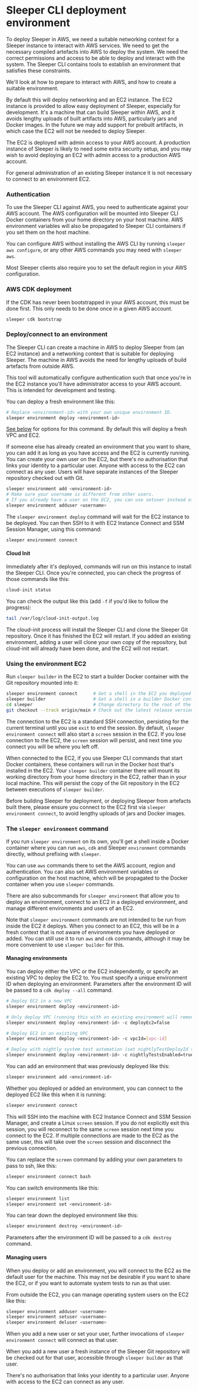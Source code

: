 Sleeper CLI deployment environment
==================================

To deploy Sleeper in AWS, we need a suitable networking context for a Sleeper instance to interact with AWS services.
We need to get the necessary compiled artefacts into AWS to deploy the system. We need the correct permissions and
access to be able to deploy and interact with the system. The Sleeper CLI contains tools to establish an environment
that satisfies these constraints.

We'll look at how to prepare to interact with AWS, and how to create a suitable environment.

By default this will deploy networking and an EC2 instance. The EC2 instance is provided to allow easy deployment of
Sleeper, especially for development. It's a machine that can build Sleeper within AWS, and it avoids lengthy uploads of
built artifacts into AWS, particularly jars and Docker images. In the future we may add support for prebuilt artifacts,
in which case the EC2 will not be needed to deploy Sleeper.

The EC2 is deployed with admin access to your AWS account. A production instance of Sleeper is likely to need some extra
security setup, and you may wish to avoid deploying an EC2 with admin access to a production AWS account.

For general administration of an existing Sleeper instance it is not necessary to connect to an environment EC2.

### Authentication

To use the Sleeper CLI against AWS, you need to authenticate against your AWS account. The AWS configuration will be
mounted into Sleeper CLI Docker containers from your home directory on your host machine. AWS environment variables will
also be propagated to Sleeper CLI containers if you set them on the host machine.

You can configure AWS without installing the AWS CLI by running `sleeper aws configure`, or any other AWS commands
you may need with `sleeper aws`.

Most Sleeper clients also require you to set the default region in your AWS configuration.

### AWS CDK deployment

If the CDK has never been bootstrapped in your AWS account, this must be done first. This only needs to be done
once in a given AWS account.

```bash
sleeper cdk bootstrap
```

### Deploy/connect to an environment

The Sleeper CLI can create a machine in AWS to deploy Sleeper from (an EC2 instance) and a networking context that is
suitable for deploying Sleeper. The machine in AWS avoids the need for lengthy uploads of build artefacts from outside
AWS.

This tool will automatically configure authentication such that once you're in the EC2 instance you'll have
administrator access to your AWS account. This is intended for development and testing.

You can deploy a fresh environment like this:

```bash
# Replace <environment-id> with your own unique environment ID.
sleeper environment deploy <environment-id>
```

[See below](#managing-environments) for options for this command. By default this will deploy a fresh VPC and EC2.

If someone else has already created an environment that you want to share, you can add it as long as you have access
and the EC2 is currently running. You can create your own user on the EC2, but there's no authorisation that links your
identity to a particular user. Anyone with access to the EC2 can connect as any user. Users will have separate instances
of the Sleeper repository checked out with Git.

```bash
sleeper environment add <environment-id>
# Make sure your username is different from other users.
# If you already have a user on the EC2, you can use setuser instead of adduser.
sleeper environment adduser <username>
```

The `sleeper environment deploy` command will wait for the EC2 instance to be deployed.
You can then SSH to it with EC2 Instance Connect and SSM Session Manager, using this command:

```bash
sleeper environment connect
```

#### Cloud Init

Immediately after it's deployed, commands will run on this instance to install the Sleeper CLI. Once you're connected,
you can check the progress of those commands like this:

```bash
cloud-init status
```

You can check the output like this (add `-f` if you'd like to follow the progress):

```bash
tail /var/log/cloud-init-output.log
```

The cloud-init process will install the Sleeper CLI and clone the Sleeper Git repository. Once it has finished the EC2
will restart. If you added an existing environment, adding a user will clone your own copy of the repository, but
cloud-init will already have been done, and the EC2 will not restart.

### Using the environment EC2

Run `sleeper builder` in the EC2 to start a builder Docker container with the Git repository mounted into it:

```bash
sleeper environment connect      # Get a shell in the EC2 you deployed
sleeper builder                  # Get a shell in a builder Docker container (hosted in the EC2)
cd sleeper                       # Change directory to the root of the Git repository
git checkout --track origin/main # Check out the latest release version
```

The connection to the EC2 is a standard SSH connection, persisting for the current terminal until you use `exit` to end
the session. By default, `sleeper environment connect` will also start a `screen` session in the EC2. If you lose
connection to the EC2, the `screen` session will persist, and next time you connect you will be where you left off.

When connected to the EC2, if you use Sleeper CLI commands that start Docker containers, these containers will run in
the Docker host that's installed in the EC2. Your `sleeper builder` container there will mount its working directory
from your home directory in the EC2, rather than in your local machine. This will persist the copy of the Git repository
in the EC2 between executions of `sleeper builder`.

Before building Sleeper for deployment, or deploying Sleeper from artefacts built there, please ensure you connect to
the EC2 first via `sleeper environment connect`, to avoid lengthy uploads of jars and Docker images.

### The `sleeper environment` command

If you run `sleeper environment` on its own, you'll get a shell inside a Docker container where you can run `aws`, `cdk`
and Sleeper `environment` commands directly, without prefixing with `sleeper`.

You can use `aws` commands there to set the AWS account, region and authentication. You can also set AWS environment
variables or configuration on the host machine, which will be propagated to the Docker container when you use
`sleeper` commands.

There are also subcommands for `sleeper environment` that allow you to deploy an environment, connect to an EC2 in a
deployed environment, and manage different environments and users of an EC2.

Note that `sleeper environment` commands are not intended to be run from inside the EC2 it deploys. When you connect to
an EC2, this will be in a fresh context that is not aware of environments you have deployed or added. You can still use
it to run `aws` and `cdk` commands, although it may be more convenient to use `sleeper builder` for this.

#### Managing environments

You can deploy either the VPC or the EC2 independently, or specify an existing VPC to deploy the EC2 to.
You must specify a unique environment ID when deploying an environment. Parameters after the environment ID will be
passed to a `cdk deploy --all` command.

```bash
# Deploy EC2 in a new VPC
sleeper environment deploy <environment-id>

# Only deploy VPC (running this with an existing environment will remove the EC2)
sleeper environment deploy <environment-id> -c deployEc2=false

# Deploy EC2 in an existing VPC
sleeper environment deploy <environment-id> -c vpcId=[vpc-id]

# Deploy with nightly system test automation (set nightlyTestDeployId to your own 2-character value)
sleeper environment deploy <environment-id> -c nightlyTestsEnabled=true -c nightlyTestDeployId=my
```

You can add an environment that was previously deployed like this:

```bash
sleeper environment add <environment-id>
```

Whether you deployed or added an environment, you can connect to the deployed EC2 like this when it is running:

```bash
sleeper environment connect
```

This will SSH into the machine with EC2 Instance Connect and SSM Session Manager, and create a Linux `screen` session.
If you do not explicitly exit this session, you will reconnect to the same `screen` session next time you connect to the
EC2. If multiple connections are made to the EC2 as the same user, this will take over the `screen` session and
disconnect the previous connection.

You can replace the `screen` command by adding your own parameters to pass to ssh, like this:

```bash
sleeper environment connect bash
```

You can switch environments like this:

```bash
sleeper environment list
sleeper environment set <environment-id>
```

You can tear down the deployed environment like this:

```bash
sleeper environment destroy <environment-id>
```

Parameters after the environment ID will be passed to a `cdk destroy` command.

#### Managing users

When you deploy or add an environment, you will connect to the EC2 as the default user for the machine. This may not be
desirable if you want to share the EC2, or if you want to automate system tests to run as that user.

From outside the EC2, you can manage operating system users on the EC2 like this:

```bash
sleeper environment adduser <username>
sleeper environment setuser <username>
sleeper environment deluser <username>
```

When you add a new user or set your user, further invocations of `sleeper environment connect` will connect as that
user.

When you add a new user a fresh instance of the Sleeper Git repository will be checked out for that user, accessible
through `sleeper builder` as that user.

There's no authorisation that links your identity to a particular user. Anyone with access to the EC2 can connect as any
user.

